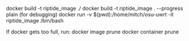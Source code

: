 docker build -t riptide_image ./
docker build -t riptide_image . --progress plain (for debugging)
docker run -v $(pwd):/home/mitch/osu-uwrt -it riptide_image /bin/bash

If docker gets too full, run:
docker image prune
docker container prune 